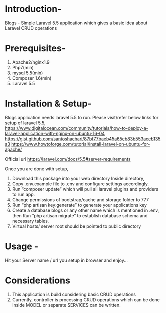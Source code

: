 # Introduction-

Blogs - Simple Laravel 5.5 application which gives a basic idea about Laravel CRUD operations

# Prerequisites-

1) Apache2/nginx1.9
2) Php7(min)
3) mysql 5.5(min)
4) Composer 1.6(min)
5) Laravel 5.5

# Installation & Setup-

Blogs application needs laravel 5.5 to run.
Please visit/refer below links for setup of laravel 5.5,
https://www.digitalocean.com/community/tutorials/how-to-deploy-a-laravel-application-with-nginx-on-ubuntu-16-04
https://gist.github.com/santoshachari/87bf77baeb45a65eb83b553aceb135a3
https://www.howtoforge.com/tutorial/install-laravel-on-ubuntu-for-apache/

Official url
https://laravel.com/docs/5.5#server-requirements

Once you are done with setup,
1) Download this package into your web directory
Inside directory,
2) Copy .env.example file to .env and configure settings accordingly.
3) Run “composer update” which will pull all laravel plugins and providers to run app.
4) Change permissions of bootstrap/cache and storage folder to 777
5) Run “php artisan key:generate” to generate your applications key
6) Create a database blogs or any other name which is mentioned in .env, then Run “php artisan migrate” to establish database schema and necessary tables.
7) Virtual hosts/ server root should be pointed to public directory

# Usage -
Hit your Server name / url you setup in browser and enjoy...

# Considerations
1) This application is build considering basic CRUD operations
2) Currently, controller is processing CRUD operations which can be done inside MODEL or separate SERVICES can be written.
